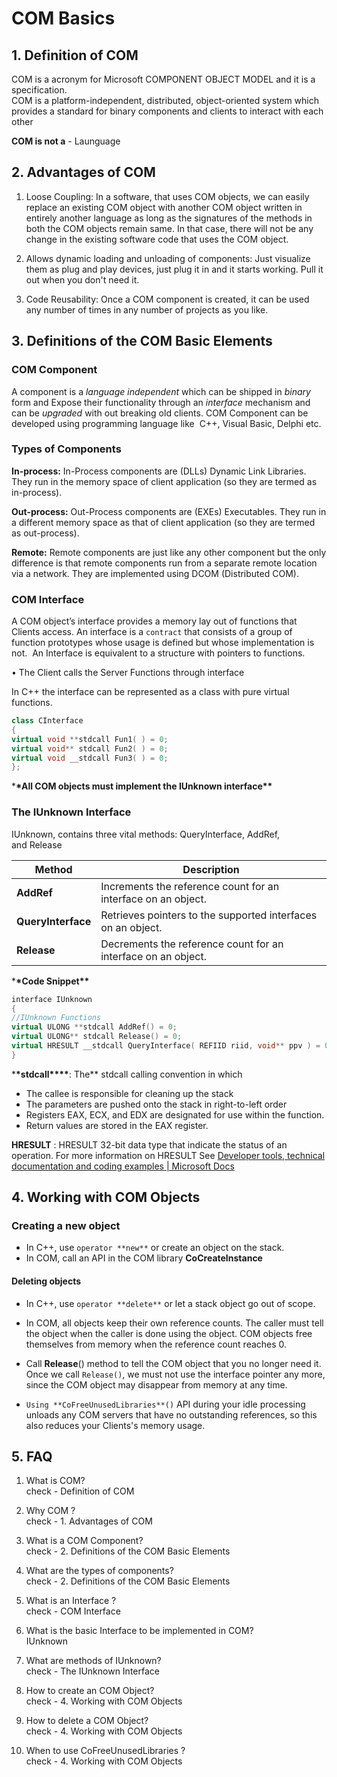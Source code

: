 # COM Basics

## 1. Definition of COM
<!--markdownlint-disable MD013 MD029 MD036 MD024 MD033 MD040 MD042 MD001 MD051 MD025-->
COM is a acronym for Microsoft COMPONENT OBJECT MODEL and it is a specification.  
COM is a platform-independent, distributed, object-oriented system which provides a standard for binary components and clients to interact with each other

**COM is not a** - Launguage

## 2. Advantages of COM

1. Loose Coupling: In a software, that uses COM objects, we can easily replace an existing COM object with another COM object written in entirely another language as long as the signatures of the methods in both the COM objects remain same. In that case, there will not be any change in the existing software code that uses the COM object.

2. Allows dynamic loading and unloading of components: Just visualize them as plug and play devices, just plug it in and it starts working. Pull it out when you don't need it.

3. Code Reusability: Once a COM component is created, it can be used any number of times in any number of projects as you like.

## 3. Definitions of the COM Basic Elements

### COM Component

A component is a _language independent_ which can be shipped in _binary_ form and Expose their functionality through an _interface_ mechanism and can be _upgraded_ with out breaking old clients. COM Component can be developed using programming language like  C++, Visual Basic, Delphi etc.

### Types of Components

**In-process:** In-Process components are (DLLs) Dynamic Link Libraries. They run in the memory space of client application (so they are termed as in-process).

**Out-process:** Out-Process components are (EXEs) Executables. They run in a different memory space as that of client application (so they are termed as out-process).

**Remote:** Remote components are just like any other component but the only difference is that remote components run from a separate remote location via a network. They are implemented using DCOM (Distributed COM).

### COM Interface

A COM object’s interface provides a memory lay out of functions that Clients access. An interface is a `contract` that consists of a group of function prototypes whose usage is defined but whose implementation is not.  An Interface is equivalent to a structure with pointers to functions.

• The Client calls the Server Functions through interface

In C++ the interface can be represented as a class with pure virtual functions.

```cpp
class CInterface
{
virtual void **stdcall Fun1( ) = 0;
virtual void** stdcall Fun2( ) = 0;
virtual void __stdcall Fun3( ) = 0;
};
```

\***\*All COM objects must implement the IUnknown interface\*\***

### The IUnknown Interface

IUnknown, contains three vital methods: QueryInterface, AddRef, and Release

| Method             | Description                                                   |
| ------------------ | ------------------------------------------------------------- |
| **AddRef**         | Increments the reference count for an interface on an object. |
| **QueryInterface** | Retrieves pointers to the supported interfaces on an object.  |
| **Release**        | Decrements the reference count for an interface on an object. |

\***\*Code Snippet\*\***

```cpp
interface IUnknown
{
//IUnknown Functions
virtual ULONG **stdcall AddRef() = 0;
virtual ULONG** stdcall Release() = 0;
virtual HRESULT __stdcall QueryInterface( REFIID riid, void** ppv ) = 0;
}
```

\***\*stdcall\*\*\*\***: The\*\* stdcall calling convention in which

- The callee is responsible for cleaning up the stack
- The parameters are pushed onto the stack in right-to-left order
- Registers EAX, ECX, and EDX are designated for use within the function.
- Return values are stored in the EAX register.

**HRESULT** : HRESULT 32-bit data type that indicate the status of an operation. For more information on HRESULT See [Developer tools, technical documentation and coding examples | Microsoft Docs](http://msdn.microsoft.com/en-us/library/bb401631.aspx)

## 4. Working with COM Objects

### Creating a new object

- In C++, use `operator **new**` or create an object on the stack.
- In COM, call an API in the COM library **CoCreateInstance**

#### Deleting objects

- In C++, use `operator **delete**` or let a stack object go out of scope.

- In COM, all objects keep their own reference counts. The caller must tell the object when the caller is done using the object. COM objects free themselves from memory when the reference count reaches 0.

- Call **Release**() method to tell the COM object that you no longer need it. Once we call `Release()`, we must not use the interface pointer any more, since the COM object may disappear from memory at any time.

- `Using **CoFreeUnusedLibraries**()` API during your idle processing unloads any COM servers that have no outstanding references, so this also reduces your Clients's memory usage.

## 5. FAQ

1. What is COM?  
   check - Definition of COM

2. Why COM ?  
   check - 1. Advantages of COM

3. What is a COM Component?  
   check - 2. Definitions of the COM Basic Elements

4. What are the types of components?  
   check - 2. Definitions of the COM Basic Elements

5. What is an Interface ?  
   check - COM Interface

6. What is the basic Interface to be implemented in COM?  
   IUnknown

7. What are methods of IUnknown?  
   check - The IUnknown Interface

8. How to create an COM Object?  
   check - 4. Working with COM Objects

9. How to delete a COM Object?  
   check - 4. Working with COM Objects

10. When to use CoFreeUnusedLibraries ?  
    check - 4. Working with COM Objects
